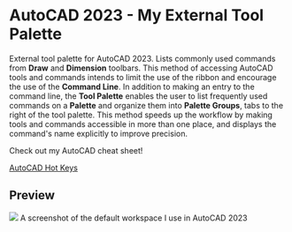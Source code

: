 # AutoCAD 2023 - My External Tool Palette

External tool palette for AutoCAD 2023. Lists commonly used commands from **Draw** and **Dimension** toolbars. This method of accessing AutoCAD tools and commands intends to limit the use of the ribbon and encourage the use of the **Command Line**. In addition to making an entry to the command line, the **Tool Palette** enables the user to list frequently used commands on a **Palette** and organize them into **Palette Groups**, tabs to the right of the tool palette. This method speeds up the workflow by making tools and commands accessible in more than one place, and displays the command's name explicitly to improve precision.

Check out my AutoCAD cheat sheet!

[AutoCAD Hot Keys](https://github.com/EvokeMadness/AutoCAD-hot-keys)

## Preview

![](thumbnail.PNG)
A screenshot of the default workspace I use in AutoCAD 2023
